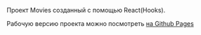 Проект Movies созданный с помощью React(Hooks).

Рабочую версию проекта можно посмотреть <a href="https://feoktist92.github.io/react-movies/">на Github Pages</a>
